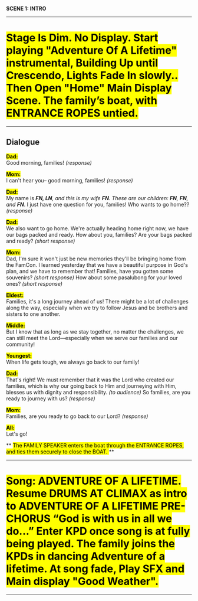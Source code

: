 **SCENE 1: INTRO**

---

# <mark> Stage Is Dim. No Display. Start playing "Adventure Of A Lifetime" instrumental, Building Up until Crescendo, Lights Fade In slowly.. Then Open "Home" Main Display Scene. The family’s boat, with ENTRANCE ROPES untied. </mark>


---

## Dialogue

<mark>**Dad:**</mark>  
Good morning, families! *(response)* 

<mark>**Mom:**</mark>  
I can't hear you– good morning, families! *(response)*

<mark>**Dad:**</mark>  
My name is ____FN, LN___, and this is my wife ___FN___. These are our children: __FN__, __FN__, and __FN___. I just have one question for you, families! Who wants to go home?? *(response)* 

<mark>**Dad:**</mark>  
We also want to go home. We're actually heading home right now, we have our bags packed and ready. How about you, families? Are your bags packed and ready? *(short response)*

<mark>**Mom:**</mark>  
Dad, I'm sure it won't just be new memories they'll be bringing home from the FamCon. I learned yesterday that we have a beautiful purpose in God's plan, and we have to remember that! Families, have you gotten some souvenirs? *(short response)* How about some pasalubong for your loved ones? *(short response)*

<mark>**Eldest:**</mark>  
Families, it's a long journey ahead of us! There might be a lot of challenges along the way, especially when we try to follow Jesus and be brothers and sisters to one another.
 
<mark>**Middle:**</mark>  
But I know that as long as we stay together, no matter the challenges, we can still meet the Lord—especially when we serve our families and our community!  

<mark>**Youngest:**</mark>  
When life gets tough, we always go back to our family! 

<mark>**Dad:**</mark>  
That's right! We must remember that it was the Lord who created our families, which is why our going back to Him and journeying with Him, blesses us with dignity and responsibility. *(to audience)* So families, are you ready to journey with us? *(response)*

<mark>**Mom:**</mark>  
Families, are you ready to go back to our Lord? *(response)*

<mark>**All:**</mark>  
Let's go!


** <mark> The FAMILY SPEAKER enters the boat through the ENTRANCE ROPES, and ties them securely to close the BOAT. </mark> ** 

 
---

# <mark> Song: ADVENTURE OF A LIFETIME.  Resume DRUMS AT CLIMAX as intro to ADVENTURE OF A LIFETIME PRE-CHORUS “God is with us in all we do…” Enter KPD once song is at fully being played.  The family joins the KPDs in dancing Adventure of a lifetime.  At song fade, Play SFX and Main display "Good Weather". </mark>

---